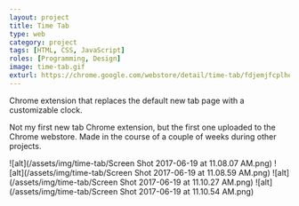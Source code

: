 ```yaml
---
layout: project
title: Time Tab
type: web
category: project
tags: [HTML, CSS, JavaScript]
roles: [Programming, Design]
image: time-tab.gif
exturl: https://chrome.google.com/webstore/detail/time-tab/fdjemjfcplhejdekgjbdjjobbkipoddd
---
```

Chrome extension that replaces the default new tab page with a customizable clock.

Not my first new tab Chrome extension, but the first one uploaded to the Chrome webstore. Made in the course of a couple of weeks during other projects. 

![alt](/assets/img/time-tab/Screen Shot 2017-06-19 at 11.08.07 AM.png)
![alt](/assets/img/time-tab/Screen Shot 2017-06-19 at 11.08.59 AM.png)
![alt](/assets/img/time-tab/Screen Shot 2017-06-19 at 11.10.27 AM.png)
![alt](/assets/img/time-tab/Screen Shot 2017-06-19 at 11.10.54 AM.png)
